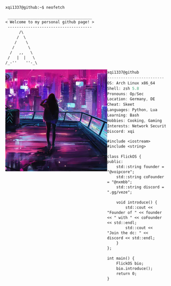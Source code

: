 ```console
xqi1337@github:~$ neofetch
```

```
 _____________________________________
< Welcome to my personal github page! >
 ------------------------------------- 
      /\
     /  \
    /    \
   /      \
  /   ,,   \
 /   |  |   \
/_-''    ''-_\
```

<img align="left" src="https://github.com/xqi1337/xqi1337/blob/main/cropped.png" alt="Unfortunately I didn't find the author of the pic, feel to open a pull request if found" width="320" /> 

```csharp
xqi1337@github
-------------------------
OS: Arch Linux x86_64
Shell: zsh 5.8
Pronouns: Op/Sec
Location: Germany, DE
Cheat: Skeet
Languages: Python, Lua
Learning: Bash
Hobbies: Cooking, Gaming
Interests: Network Security & Web Security
Discord: xqi
```

```
#include <iostream>
#include <string>

class FlickOS {
public:
    std::string founder = "@voipcore";
    std::string coFounder = "@nxmbb";
    std::string discord = ".gg/veze";

    void introduce() {
        std::cout << "Founder of " << founder << " with " << coFounder << std::endl;
        std::cout << "Join the dc: " << discord << std::endl;
    }
};

int main() {
    FlickOS bio;
    bio.introduce();
    return 0;
}
```
